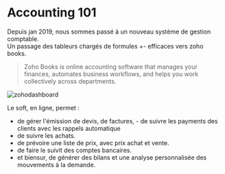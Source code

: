 # Accounting 101
Depuis jan 2019, nous sommes passé à un nouveau système de gestion comptable.  
Un passage des tableurs chargés de formules +- efficaces vers zoho books.  

  >Zoho Books is online accounting software that manages your finances, automates business workflows, and helps you work collectively across departments.

  ![zohodashboard](https://blog.zoho.com/wp-content/uploads/2013/11/new_dashboard.png)

Le soft, en ligne, permet :  
- de gérer l'émission de devis, de factures, - de suivre les payments des clients avec les rappels automatique
- de suivre les achats.
- de prévoire une liste de prix, avec prix achat et vente.
- de faire le suivit des comptes bancaires.  
- et biensur, de générer des bilans et une analyse personnalisée des mouvements à la demande.
